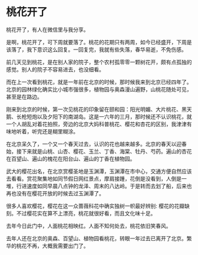 # 桃花开了

桃花开了，有人在微信里与我分享。

是啊，桃花开了，可下周就要落了。桃花的花期只有两周，如今已经盛开，下周是该落了，我下意识这么回复。一回复完，我就有些失落，春华易逝，不免伤感。

前几天见到桃花，是在别人家的院子，整个农村孤零零一颗树花开，颇有点孤独的感觉。别人的院子不容易进去，也没细看。

而在上一次看到桃花，就是一年前在北京的时候，那时候我来到北京已经四年了。北京的园林绿化确实比小城市强很多，植物园与奥森漫山遍野，山桃花随处可见，甚至是在路边。

刚来到北京的时候，第一次见桃花的印象留在颐和园：阳光明媚、大片桃花、黑天鹅、长枪短炮以及夕阳下的南湖岛。这是一六年的三月，那时候还不认识桃花，就一个人胡乱对着花拍照，旁边的北京大妈科普桃花、樱花和杏花的区别，我津津有味地听着，听完还是糊里糊涂。

在北京呆久了，一个又一个春天过去，认识的花也越来越多。北京的春天以迎春始，接下来就是山桃、山杏、樱花、玉兰、丁香、海棠、牡丹、芍药。遍山的杏花在百望山、遍山的槐花在阳台山、遍山的丁香在植物园。

武大的樱花出名，在北京赏樱圣地是玉渊潭，玉渊潭在市中心，交通方便自然应该去看看。赏花聚集地如同节假日网红景点，摩肩接踵，花倒是没看到，人倒是一堆，行进速度如同早晨八点钟的龙泽、周末的八达岭。于是转而去划了船，后来也再也没有在樱花开放的时候去过玉渊潭了。

很多人喜欢樱花，樱花在这一众蔷薇科花中确实独树一帜最好辨别: 樱花的花瓣缺刻。不过樱花实在算不上漂亮，桃花就很好看，而且文化味十足。

去年今日此门中，人面桃花相映红。人面不知何处去，桃花依旧笑春风。

去年人还在北京的奥森、百望山、植物园看桃花，转眼一年过去已离开了北京。繁华的桃花不再，大概我需要出门了。